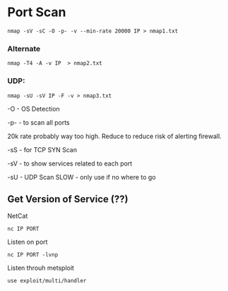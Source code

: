 # Port Scan

```
nmap -sV -sC -O -p- -v --min-rate 20000 IP > nmap1.txt
```

### Alternate

```
nmap -T4 -A -v IP  > nmap2.txt
```

### UDP:

```
nmap -sU -sV IP -F -v > nmap3.txt
```

-O - OS Detection

-p- - to scan all ports

20k rate probably way too high. Reduce to reduce risk of alerting firewall.

-sS - for TCP SYN Scan

-sV - to show services related to each port

-sU - UDP Scan SLOW - only use if no where to go


## Get Version of Service (??)

NetCat

```
nc IP PORT
```

Listen on port
```
nc IP PORT -lvnp
```

Listen throuh metsploit
```
use exploit/multi/handler
```
